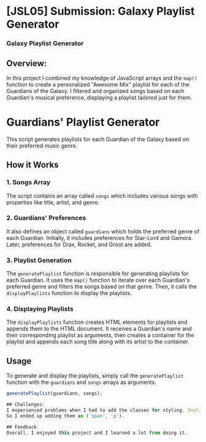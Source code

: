 # [JSL05] Submission: Galaxy Playlist Generator

### Galaxy Playlist Generator

## Overview:
In this project I combined my knowledge of JavaScript arrays and the `map()` function to create a personalized "Awesome Mix" playlist for each of the Guardians of the Galaxy. I filtered and organized songs based on each Guardian's musical preference, displaying a playlist tailored just for them.

# Guardians' Playlist Generator

This script generates playlists for each Guardian of the Galaxy based on their preferred music genre.

## How it Works

### 1. Songs Array

The script contains an array called `songs` which includes various songs with properties like title, artist, and genre.

### 2. Guardians' Preferences

It also defines an object called `guardians` which holds the preferred genre of each Guardian. Initially, it includes preferences for Star-Lord and Gamora. Later, preferences for Drax, Rocket, and Groot are added.

### 3. Playlist Generation

The `generatePlaylist` function is responsible for generating playlists for each Guardian. It uses the `map()` function to iterate over each Guardian's preferred genre and filters the songs based on that genre. Then, it calls the `displayPlaylists` function to display the playlists.

### 4. Displaying Playlists

The `displayPlaylists` function creates HTML elements for playlists and appends them to the HTML document. It receives a Guardian's name and their corresponding playlist as arguments, then creates a container for the playlist and appends each song title along with its artist to the container.

## Usage

To generate and display the playlists, simply call the `generatePlaylist` function with the `guardians` and `songs` arrays as arguments.

```javascript
generatePlaylist(guardians, songs);

## Challenges:
I experienced problems when I had to add the classes for styling. Initially I had added them as lists(li) and that did not come out the way I wanted it to. 
So I ended up adding them as ('span', 'p').

## Feedback
Overall, I enjoyed this project and I learned a lot from doing it.






